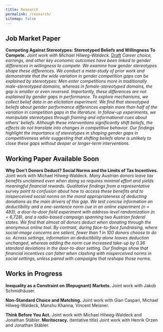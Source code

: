 ```yaml
---
title: Research
permalink: /research/
sitemap: false
---
```


<!-- ## Published Work

- Paper 1: Description of paper 1.
- Paper 2: Description of paper 2. -->

## Job Market Paper
<span style="font-size:1.1em;"><strong></strong></span> **Competing Against Stereotypes: Stereotyped Beliefs and Willingness To Compete.**  *Joint work with Michael Hilweg-Waldeck.* [Draft](/files/papers/JMP_Competing_Against_Stereotypes.pdf)
*Career choice, earnings, and other key economic outcomes have been linked to gender differences in willingness to compete. We examine how gender stereotypes shape these differences. We conduct a meta-study of prior work and demonstrate that the wide variation in gender competition gaps can be explained by stereotypes: Men enter competitions more in traditionally male-stereotyped domains, whereas in female-stereotyped domains, the gap is smaller or even reversed. Importantly, these differences are not explained by gender gaps in performance. To explore mechanisms, we collect belief data in an elicitation experiment. We find that stereotyped beliefs about gender performance differences explain more than half of the variation in competition gaps in the literature. In follow-up experiments, we manipulate stereotypes through framing and informational cues about others' beliefs. Although these interventions significantly shift beliefs, the effects do not translate into changes in competitive behavior. Our findings highlight the importance of stereotypes in shaping gender gaps in competitiveness while suggesting that shifting beliefs alone is unlikely to close these gaps without deeper or longer-term interventions.*
<!-- TODO: add the draft once ready. -->

## Working Paper Available Soon
**Why Don’t Donors Deduct? Social Norms and the Limits of Tax Incentives.**  Joint work with Michael Hilweg-Waldeck.
*Many Austrian donors leave tax benefits unclaimed even when doing so requires minimal effort and yields meaningful financial rewards. Qualitative findings from a representative survey point to confusion about how to access these benefits and to misperceived social norms on the moral appropriateness of deducting donations as the main drivers of this gap. We test concise information on deductibility and a one-sentence norm cue in an online experiment (n = 483), a door-to-door field experiment with address-level randomization (n = 6,728), and a radio-based campaign spanning two Austrian federal states. We find that almost all donors deduct when donating through the anonymous online tool. By contrast, during face-to-face fundraising, where social-image concerns are salient, fewer than 1 in 100 donors choose to do so. Across settings, information on deductibility alone leaves deduction unchanged, whereas adding the norm cue increased take-up by 0.36 standard deviations in the door-to-door setting. Our findings show that financial incentives can falter when clashing with misperceived norms in social settings, unless paired with campaigns that reshape those norms.*


## Works in Progress
**Inequality as a Constraint on (Repugnant) Markets.** Joint work with Jakob Schmidhäuser.

    
**Non-Standard Choice and Matching.** Joint work with Gian Caspari, Michael Hilweg-Waldeck, Manshu Khanna, Vincent Meisner.

**Think Before You Act.** Joint work with Michael Hilweg-Waldeck and Jonathan Stäbler.
**Meritocracy.** (tentative title) Joint work with Henrik Orzen and Jonathan Stäbler.

    
